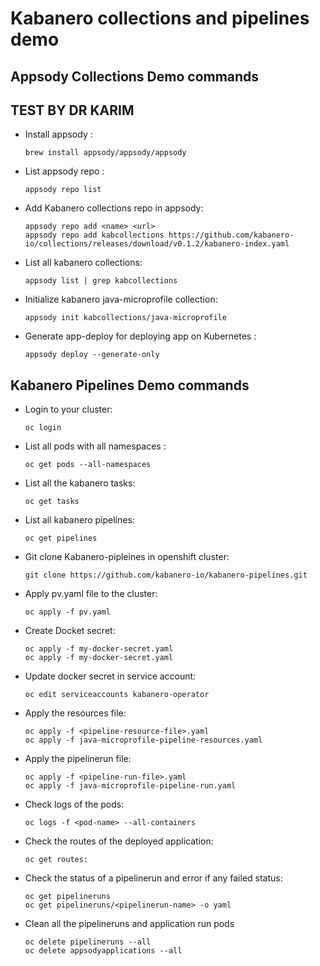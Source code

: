 # Kabanero collections and pipelines demo

## Appsody Collections Demo commands
## TEST BY DR KARIM
- Install appsody : 
	```
  brew install appsody/appsody/appsody
  ```
- List appsody repo : 
  ```
  appsody repo list
  ```
- Add Kabanero collections repo in appsody:
  ```
  appsody repo add <name> <url>
  appsody repo add kabcollections https://github.com/kabanero-io/collections/releases/download/v0.1.2/kabanero-index.yaml
  ```
- List all kabanero collections:
  ```
  appsody list | grep kabcollections
  ```
- Initialize kabanero java-microprofile collection:
  ```
  appsody init kabcollections/java-microprofile
  ```
- Generate app-deploy for deploying app on Kubernetes :
  ```
  appsody deploy --generate-only
  ```

## Kabanero Pipelines Demo commands


- Login to your cluster:
  ```
  oc login
  ```
- List all pods with all namespaces : 
  ```
  oc get pods --all-namespaces
  ```
- List all the kabanero tasks:
  ```
  oc get tasks
  ```
- List all kabanero pipelines:
  ```
  oc get pipelines
  ```
- Git clone Kabanero-pipleines in openshift cluster:
  ```
  git clone https://github.com/kabanero-io/kabanero-pipelines.git
  ```
- Apply pv.yaml file to the cluster:
  ```
  oc apply -f pv.yaml
  ```
- Create Docket secret:
  ```
  oc apply -f my-docker-secret.yaml 
  oc apply -f my-docker-secret.yaml 
  ```
- Update docker secret in service account:
  ```
  oc edit serviceaccounts kabanero-operator
  ```
- Apply the resources file:
  ```
  oc apply -f <pipeline-resource-file>.yaml 
  oc apply -f java-microprofile-pipeline-resources.yaml
  ```
- Apply the pipelinerun file:
  ```
  oc apply -f <pipeline-run-file>.yaml
  oc apply -f java-microprofile-pipeline-run.yaml
  ```
- Check logs of the pods:
  ```
  oc logs -f <pod-name> --all-containers
  ```
- Check the routes of the deployed application:
  ```
  oc get routes:
  ```
- Check the status of a pipelinerun and error if any failed status:
  ```
  oc get pipelineruns
  oc get pipelineruns/<pipelinerun-name> -o yaml
  ```
- Clean all the pipelineruns and application run pods
  ```
  oc delete pipelineruns --all
  oc delete appsodyapplications --all
  ```
